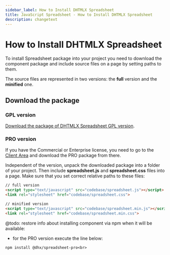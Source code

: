 ```yaml
---
sidebar_label: How to Install DHTMLX Spreadsheet
title: JavaScript Spreadsheet - How to Install DHTMLX Spreadsheet
description: changetext
---
```


# How to Install DHTMLX Spreadsheet

To install Spreadsheet package into your project you need to download the component package and include source files on a page by setting paths to them.  

The source files are represented in two versions: the **full** version and the **minified** one.

## Download the package

### GPL version

[Download the package of DHTMLX Spreadsheet GPL version](https://dhtmlx.com/docs/products/dhtmlxSpreadsheet/download.shtml). 

### PRO version

If you have the Commercial or Enterprise license, you need to go to the [Client Area](https://dhtmlx.com/clients/) and download the PRO package from there.

Independent of the version, unpack the downloaded package into a folder of your project. 
Then include **spreadsheet.js** and **spreadsheet.css** files into a page. Make sure that you set correct relative paths to these files:

~~~html
// full version
<script type="text/javascript" src="codebase/spreadsheet.js"></script>  
<link rel="stylesheet" href="codebase/spreadsheet.css">

// minified version
<script type="text/javascript" src="codebase/spreadsheet.min.js"></script>  
<link rel="stylesheet" href="codebase/spreadsheet.min.css">
~~~


@todo:
restore info about installing component via npm when it will be available:<br>
- for the PRO version execute the line below:<br>

~~~bash<br>
npm install @dhx/spreadsheet-pro<br>
~~~
